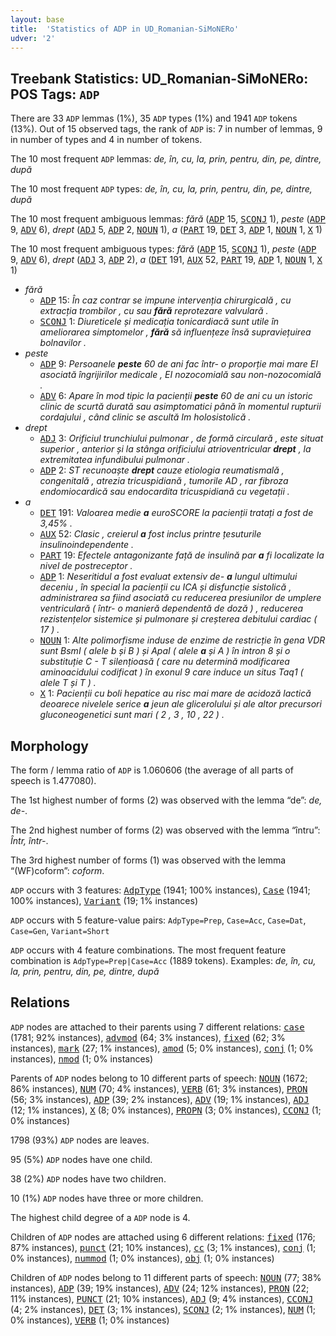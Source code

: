 ```yaml
---
layout: base
title:  'Statistics of ADP in UD_Romanian-SiMoNERo'
udver: '2'
---
```


## Treebank Statistics: UD_Romanian-SiMoNERo: POS Tags: `ADP`

There are 33 `ADP` lemmas (1%), 35 `ADP` types (1%) and 1941 `ADP` tokens (13%).
Out of 15 observed tags, the rank of `ADP` is: 7 in number of lemmas, 9 in number of types and 4 in number of tokens.

The 10 most frequent `ADP` lemmas: <em>de, în, cu, la, prin, pentru, din, pe, dintre, după</em>

The 10 most frequent `ADP` types:  <em>de, în, cu, la, prin, pentru, din, pe, dintre, după</em>

The 10 most frequent ambiguous lemmas: <em>fără</em> (<tt><a href="ro_simonero-pos-ADP.html">ADP</a></tt> 15, <tt><a href="ro_simonero-pos-SCONJ.html">SCONJ</a></tt> 1), <em>peste</em> (<tt><a href="ro_simonero-pos-ADP.html">ADP</a></tt> 9, <tt><a href="ro_simonero-pos-ADV.html">ADV</a></tt> 6), <em>drept</em> (<tt><a href="ro_simonero-pos-ADJ.html">ADJ</a></tt> 5, <tt><a href="ro_simonero-pos-ADP.html">ADP</a></tt> 2, <tt><a href="ro_simonero-pos-NOUN.html">NOUN</a></tt> 1), <em>a</em> (<tt><a href="ro_simonero-pos-PART.html">PART</a></tt> 19, <tt><a href="ro_simonero-pos-DET.html">DET</a></tt> 3, <tt><a href="ro_simonero-pos-ADP.html">ADP</a></tt> 1, <tt><a href="ro_simonero-pos-NOUN.html">NOUN</a></tt> 1, <tt><a href="ro_simonero-pos-X.html">X</a></tt> 1)

The 10 most frequent ambiguous types:  <em>fără</em> (<tt><a href="ro_simonero-pos-ADP.html">ADP</a></tt> 15, <tt><a href="ro_simonero-pos-SCONJ.html">SCONJ</a></tt> 1), <em>peste</em> (<tt><a href="ro_simonero-pos-ADP.html">ADP</a></tt> 9, <tt><a href="ro_simonero-pos-ADV.html">ADV</a></tt> 6), <em>drept</em> (<tt><a href="ro_simonero-pos-ADJ.html">ADJ</a></tt> 3, <tt><a href="ro_simonero-pos-ADP.html">ADP</a></tt> 2), <em>a</em> (<tt><a href="ro_simonero-pos-DET.html">DET</a></tt> 191, <tt><a href="ro_simonero-pos-AUX.html">AUX</a></tt> 52, <tt><a href="ro_simonero-pos-PART.html">PART</a></tt> 19, <tt><a href="ro_simonero-pos-ADP.html">ADP</a></tt> 1, <tt><a href="ro_simonero-pos-NOUN.html">NOUN</a></tt> 1, <tt><a href="ro_simonero-pos-X.html">X</a></tt> 1)


* <em>fără</em>
  * <tt><a href="ro_simonero-pos-ADP.html">ADP</a></tt> 15: <em>În caz contrar se impune intervenția chirurgicală , cu extracția trombilor , cu sau <b>fără</b> reprotezare valvulară .</em>
  * <tt><a href="ro_simonero-pos-SCONJ.html">SCONJ</a></tt> 1: <em>Diureticele și medicația tonicardiacă sunt utile în ameliorarea simptomelor , <b>fără</b> să influențeze însă supraviețuirea bolnavilor .</em>
* <em>peste</em>
  * <tt><a href="ro_simonero-pos-ADP.html">ADP</a></tt> 9: <em>Persoanele <b>peste</b> 60 de ani fac într- o proporție mai mare EI asociată îngrijirilor medicale , EI nozocomială sau non-nozocomială .</em>
  * <tt><a href="ro_simonero-pos-ADV.html">ADV</a></tt> 6: <em>Apare în mod tipic la pacienții <b>peste</b> 60 de ani cu un istoric clinic de scurtă durată sau asimptomatici până în momentul rupturii cordajului , când clinic se ascultă Im holosistolică .</em>
* <em>drept</em>
  * <tt><a href="ro_simonero-pos-ADJ.html">ADJ</a></tt> 3: <em>Orificiul trunchiului pulmonar , de formă circulară , este situat superior , anterior și la stânga orificiului atrioventricular <b>drept</b> , la extremitatea infundibului pulmonar .</em>
  * <tt><a href="ro_simonero-pos-ADP.html">ADP</a></tt> 2: <em>ST recunoaște <b>drept</b> cauze etiologia reumatismală , congenitală , atrezia tricuspidiană , tumorile AD , rar fibroza endomiocardică sau endocardita tricuspidiană cu vegetații .</em>
* <em>a</em>
  * <tt><a href="ro_simonero-pos-DET.html">DET</a></tt> 191: <em>Valoarea medie <b>a</b> euroSCORE la pacienții tratați a fost de 3,45% .</em>
  * <tt><a href="ro_simonero-pos-AUX.html">AUX</a></tt> 52: <em>Clasic , creierul <b>a</b> fost inclus printre țesuturile insulinoindependente .</em>
  * <tt><a href="ro_simonero-pos-PART.html">PART</a></tt> 19: <em>Efectele antagonizante față de insulină par <b>a</b> fi localizate la nivel de postreceptor .</em>
  * <tt><a href="ro_simonero-pos-ADP.html">ADP</a></tt> 1: <em>Neseritidul a fost evaluat extensiv de- <b>a</b> lungul ultimului deceniu , în special la pacienții cu ICA și disfuncție sistolică , administrarea sa fiind asociată cu reducerea presiunilor de umplere ventriculară ( într- o manieră dependentă de doză ) , reducerea rezistențelor sistemice și pulmonare și creșterea debitului cardiac ( 17 ) .</em>
  * <tt><a href="ro_simonero-pos-NOUN.html">NOUN</a></tt> 1: <em>Alte polimorfisme induse de enzime de restricție în gena VDR sunt BsmI ( alele b și B ) și ApaI ( alele <b>a</b> și A ) în intron 8 și o substituție C - T silențioasă ( care nu determină modificarea aminoacidului codificat ) în exonul 9 care induce un situs Taq1 ( alele T și T ) .</em>
  * <tt><a href="ro_simonero-pos-X.html">X</a></tt> 1: <em>Pacienții cu boli hepatice au risc mai mare de acidoză lactică deoarece nivelele serice <b>a</b> jeun ale glicerolului și ale altor precursori gluconeogenetici sunt mari ( 2 , 3 , 10 , 22 ) .</em>

## Morphology

The form / lemma ratio of `ADP` is 1.060606 (the average of all parts of speech is 1.477080).

The 1st highest number of forms (2) was observed with the lemma “de”: <em>de, de-</em>.

The 2nd highest number of forms (2) was observed with the lemma “întru”: <em>Într, într-</em>.

The 3rd highest number of forms (1) was observed with the lemma “(WF)coform”: <em>coform</em>.

`ADP` occurs with 3 features: <tt><a href="ro_simonero-feat-AdpType.html">AdpType</a></tt> (1941; 100% instances), <tt><a href="ro_simonero-feat-Case.html">Case</a></tt> (1941; 100% instances), <tt><a href="ro_simonero-feat-Variant.html">Variant</a></tt> (19; 1% instances)

`ADP` occurs with 5 feature-value pairs: `AdpType=Prep`, `Case=Acc`, `Case=Dat`, `Case=Gen`, `Variant=Short`

`ADP` occurs with 4 feature combinations.
The most frequent feature combination is `AdpType=Prep|Case=Acc` (1889 tokens).
Examples: <em>de, în, cu, la, prin, pentru, din, pe, dintre, după</em>


## Relations

`ADP` nodes are attached to their parents using 7 different relations: <tt><a href="ro_simonero-dep-case.html">case</a></tt> (1781; 92% instances), <tt><a href="ro_simonero-dep-advmod.html">advmod</a></tt> (64; 3% instances), <tt><a href="ro_simonero-dep-fixed.html">fixed</a></tt> (62; 3% instances), <tt><a href="ro_simonero-dep-mark.html">mark</a></tt> (27; 1% instances), <tt><a href="ro_simonero-dep-amod.html">amod</a></tt> (5; 0% instances), <tt><a href="ro_simonero-dep-conj.html">conj</a></tt> (1; 0% instances), <tt><a href="ro_simonero-dep-nmod.html">nmod</a></tt> (1; 0% instances)

Parents of `ADP` nodes belong to 10 different parts of speech: <tt><a href="ro_simonero-pos-NOUN.html">NOUN</a></tt> (1672; 86% instances), <tt><a href="ro_simonero-pos-NUM.html">NUM</a></tt> (70; 4% instances), <tt><a href="ro_simonero-pos-VERB.html">VERB</a></tt> (61; 3% instances), <tt><a href="ro_simonero-pos-PRON.html">PRON</a></tt> (56; 3% instances), <tt><a href="ro_simonero-pos-ADP.html">ADP</a></tt> (39; 2% instances), <tt><a href="ro_simonero-pos-ADV.html">ADV</a></tt> (19; 1% instances), <tt><a href="ro_simonero-pos-ADJ.html">ADJ</a></tt> (12; 1% instances), <tt><a href="ro_simonero-pos-X.html">X</a></tt> (8; 0% instances), <tt><a href="ro_simonero-pos-PROPN.html">PROPN</a></tt> (3; 0% instances), <tt><a href="ro_simonero-pos-CCONJ.html">CCONJ</a></tt> (1; 0% instances)

1798 (93%) `ADP` nodes are leaves.

95 (5%) `ADP` nodes have one child.

38 (2%) `ADP` nodes have two children.

10 (1%) `ADP` nodes have three or more children.

The highest child degree of a `ADP` node is 4.

Children of `ADP` nodes are attached using 6 different relations: <tt><a href="ro_simonero-dep-fixed.html">fixed</a></tt> (176; 87% instances), <tt><a href="ro_simonero-dep-punct.html">punct</a></tt> (21; 10% instances), <tt><a href="ro_simonero-dep-cc.html">cc</a></tt> (3; 1% instances), <tt><a href="ro_simonero-dep-conj.html">conj</a></tt> (1; 0% instances), <tt><a href="ro_simonero-dep-nummod.html">nummod</a></tt> (1; 0% instances), <tt><a href="ro_simonero-dep-obj.html">obj</a></tt> (1; 0% instances)

Children of `ADP` nodes belong to 11 different parts of speech: <tt><a href="ro_simonero-pos-NOUN.html">NOUN</a></tt> (77; 38% instances), <tt><a href="ro_simonero-pos-ADP.html">ADP</a></tt> (39; 19% instances), <tt><a href="ro_simonero-pos-ADV.html">ADV</a></tt> (24; 12% instances), <tt><a href="ro_simonero-pos-PRON.html">PRON</a></tt> (22; 11% instances), <tt><a href="ro_simonero-pos-PUNCT.html">PUNCT</a></tt> (21; 10% instances), <tt><a href="ro_simonero-pos-ADJ.html">ADJ</a></tt> (9; 4% instances), <tt><a href="ro_simonero-pos-CCONJ.html">CCONJ</a></tt> (4; 2% instances), <tt><a href="ro_simonero-pos-DET.html">DET</a></tt> (3; 1% instances), <tt><a href="ro_simonero-pos-SCONJ.html">SCONJ</a></tt> (2; 1% instances), <tt><a href="ro_simonero-pos-NUM.html">NUM</a></tt> (1; 0% instances), <tt><a href="ro_simonero-pos-VERB.html">VERB</a></tt> (1; 0% instances)


